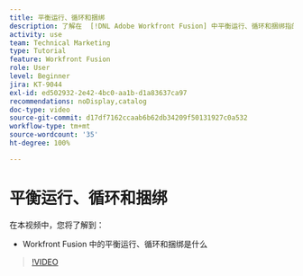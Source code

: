 ```yaml
---
title: 平衡运行、循环和捆绑
description: 了解在  [!DNL Adobe Workfront Fusion] 中平衡运行、循环和捆绑指的是什么。
activity: use
team: Technical Marketing
type: Tutorial
feature: Workfront Fusion
role: User
level: Beginner
jira: KT-9044
exl-id: ed502932-2e42-4bc0-aa1b-d1a83637ca97
recommendations: noDisplay,catalog
doc-type: video
source-git-commit: d17df7162ccaab6b62db34209f50131927c0a532
workflow-type: tm+mt
source-wordcount: '35'
ht-degree: 100%

---
```


# 平衡运行、循环和捆绑

在本视频中，您将了解到：

* Workfront Fusion 中的平衡运行、循环和捆绑是什么

>[!VIDEO](https://video.tv.adobe.com/v/335285/?quality=12&learn=on&enablevpops)
